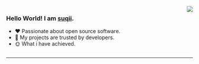 <img align="right" style="pointer-events:none;" src="https://github-readme-stats.vercel.app/api?username=suqii&show_icons=true&theme=radical&hide_border=true" />

 
### Hello World! I am <b><a target="_blank" href="javascript:;">suqii</a></b>.
 
- :hearts: Passionate about open source software. 
- :1st_place_medal: My projects are trusted by developers.
- :sun_with_face: What i have achieved.
 
<a href="https://blog.csdn.net/qq_45981967?type=blog">
    <img src="https://img.shields.io/badge/CSDN Page View-115K-E65A65.svg" alt="" title="suqii的csdn" />
</a>
 

 
---

